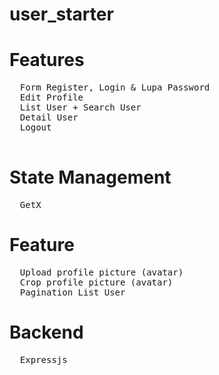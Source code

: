 # user_starter

# Features
<pre>
  Form Register, Login & Lupa Password
  Edit Profile
  List User + Search User
  Detail User
  Logout
  </pre>

# State Management
<pre>
  GetX
</pre>

# Feature
<pre>
  Upload profile picture (avatar)
  Crop profile picture (avatar)
  Pagination List User
</pre>

# Backend
<pre>
  Expressjs
</pre>
